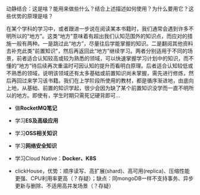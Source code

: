 动静结合：这是啥？能用来做些什么？结合上述描述如何使用？为什么要用它？这些优势的原理是啥？

在某个学科的学习中，或者跟进一步说在阅读某本书籍时，我们通常会遇到许多不明所以的“地方”。这类“地方”意味着有超出我们认知范围外的知识点，而应对的措施一般有两种。一是跳过此“地方”，尽量往后学能掌握的知识。二是翻阅其他资料去补充此类"前置知识"，然后再返回此“地方”继续学习。两者分别适用于不同的场景，前者适合认知较高或较为熟悉的领域，可以快速掌握学习计划中的知识，而不懂的“地方”待后续再次重温时可因认知的提升而看明白原理。后者适合认知较低或不熟悉的领域，说明该领域还有太多基础或前置知识尚未掌握，需先进行修炼，然后再回过来学习该书籍。我们在上学阶段所使用的教材，都是循序渐进地，由底向上地，从基础、前置的知识学起，很少会因为缺了某个前置知识没学而一直不明所以的地方。即使有，学生时期只需死记硬背即可...



- 做**RocketMQ笔记**

- 学习**ES及高级应用**

- 学习**OSS相关知识**

- 学习**网络安全知识**

- 学习Cloud Native：**Docker、K8S**

- clickHouse，优势：顺序读写、高扩展(shard)、高可用(replica)、压缩性能更强、CPU利用率更高（？存疑）；缺点：同mongoDB一样不支持事务、异步更新与删除、不适用高并发场景（？存疑）

